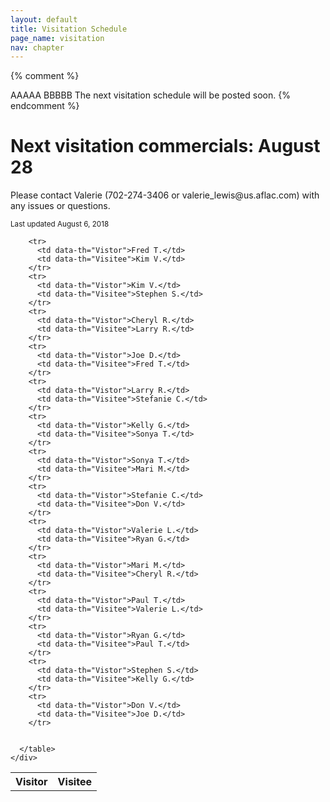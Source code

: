 ```yaml
---
layout: default
title: Visitation Schedule
page_name: visitation
nav: chapter
---
```

{% comment %}
  <tr>
    <td data-th="Vistor">AAAAA</td>
    <td data-th="Visitee">BBBBB</td>
  </tr>
  
  <tr>
    <td colspan="2">The next visitation schedule will be posted soon.</td>
  </tr>
{% endcomment %}

<div class="container margin-b-30">
  <div class="wide_banner">
    <h1>Next visitation commercials: August 28</h1>
</div>
  <div class="row">
    <div class="col-md-6 col-md-offset-3">
      <p>Please contact Valerie (702-274-3406 or valerie_lewis@us.aflac.com) with any issues or questions. </p>
      <small>Last updated August 6, 2018</small>
      <table class="rwd-table">
        <tr>
          <th>Visitor</th>
          <th>Visitee</th>
        </tr>
        

        <tr>
          <td data-th="Vistor">Fred T.</td>
          <td data-th="Visitee">Kim V.</td>
        </tr>
        <tr>
          <td data-th="Vistor">Kim V.</td>
          <td data-th="Visitee">Stephen S.</td>
        </tr>
        <tr>
          <td data-th="Vistor">Cheryl R.</td>
          <td data-th="Visitee">Larry R.</td>
        </tr>
        <tr>
          <td data-th="Vistor">Joe D.</td>
          <td data-th="Visitee">Fred T.</td>
        </tr>
        <tr>
          <td data-th="Vistor">Larry R.</td>
          <td data-th="Visitee">Stefanie C.</td>
        </tr>
        <tr>
          <td data-th="Vistor">Kelly G.</td>
          <td data-th="Visitee">Sonya T.</td>
        </tr>
        <tr>
          <td data-th="Vistor">Sonya T.</td>
          <td data-th="Visitee">Mari M.</td>
        </tr>
        <tr>
          <td data-th="Vistor">Stefanie C.</td>
          <td data-th="Visitee">Don V.</td>
        </tr>
        <tr>
          <td data-th="Vistor">Valerie L.</td>
          <td data-th="Visitee">Ryan G.</td>
        </tr>
        <tr>
          <td data-th="Vistor">Mari M.</td>
          <td data-th="Visitee">Cheryl R.</td>
        </tr>
        <tr>
          <td data-th="Vistor">Paul T.</td>
          <td data-th="Visitee">Valerie L.</td>
        </tr>
        <tr>
          <td data-th="Vistor">Ryan G.</td>
          <td data-th="Visitee">Paul T.</td>
        </tr>
        <tr>
          <td data-th="Vistor">Stephen S.</td>
          <td data-th="Visitee">Kelly G.</td>
        </tr>
        <tr>
          <td data-th="Vistor">Don V.</td>
          <td data-th="Visitee">Joe D.</td>
        </tr>

        
      </table>
    </div>
  </div>
</div>